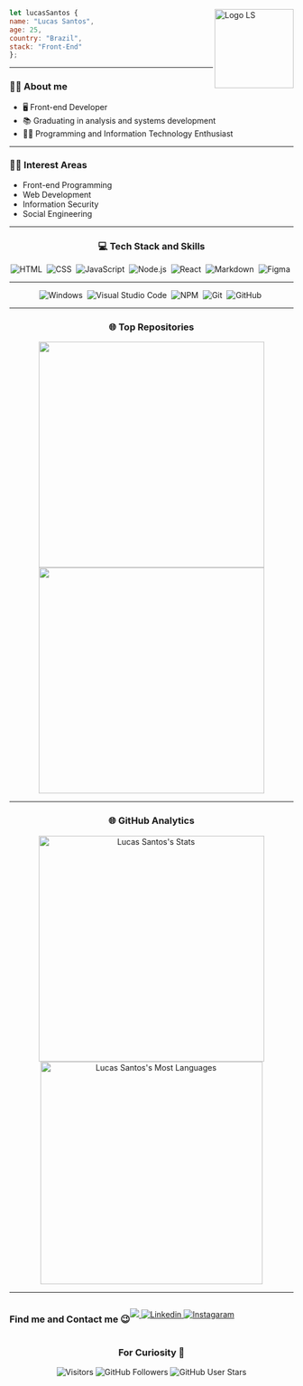 <div align="justify">

<img align="right" src="https://i.ibb.co/D9TCS5N/1-close.png" alt="Logo LS" width="140px" style="display:block">
 

```javascript  
let lucasSantos {
name: "Lucas Santos",
age: 25,
country: "Brazil",
stack: "Front-End"
};
```
  
---

### ✋🏼 About me
  
- 🖥️ Front-end Developer
- 📚 Graduating in analysis and systems development
- 👨‍💻 Programming and Information Technology Enthusiast
  
---
  
### 💪🏼 Interest Areas

- Front-end Programming
- Web Development
- Information Security
- Social Engineering

---
  
<h3 align="center">💻 Tech Stack and Skills</h3>

<div align="center">
  
![HTML](https://img.shields.io/badge/-HTML-%23263759?style=for-the-badge&logo=HTML5)&nbsp;
![CSS](https://img.shields.io/badge/-CSS-%23263759?style=for-the-badge&logo=CSS3&logoColor=1572B6)&nbsp;
![JavaScript](https://img.shields.io/badge/-JavaScript-%23263759?style=for-the-badge&logo=javascript)&nbsp;
![Node.js](https://img.shields.io/badge/-Node.js-%23263759?style=for-the-badge&logo=node.js)&nbsp;
![React](https://img.shields.io/badge/-React-%23263759?style=for-the-badge&logo=react)&nbsp;
![Markdown](https://img.shields.io/badge/-Markdown-%23263759?style=for-the-badge&logo=markdown)&nbsp;
![Figma](https://img.shields.io/badge/figma-%23263759?style=for-the-badge&logo=figma&logoColor=white)&nbsp;

---
![Windows](https://img.shields.io/badge/Windows-%23263759?style=for-the-badge&logo=windows&logoColor=white)&nbsp;
![Visual Studio Code](https://img.shields.io/badge/-Visual%20Studio%20Code-%23263759?style=for-the-badge&logo=visual-studio-code&logoColor=007ACC)&nbsp;
![NPM](https://img.shields.io/badge/NPM-%23263759?style=for-the-badge&logo=npm&logoColor=white)&nbsp;
![Git](https://img.shields.io/badge/-Git-%23263759?style=for-the-badge&logo=git)&nbsp;
![GitHub](https://img.shields.io/badge/-GitHub-%23263759?style=for-the-badge&logo=github)&nbsp;
  
</div>
  
---
  
<h3 align="center">  🌐 Top Repositories</h3>

<div align="center">
  <a href="https://github.com/lucassantosdl/nike.com">
    <img width="400em" align="center" src="https://github-readme-stats.vercel.app/api/pin/?username=lucassantosdl&repo=nike.com&theme=github_dark" />
  </a>
  <a href="https://github.com/lucassantosdl/https://github.com/lucassantosdl/pro-dashboard">
    <img width="400em" align="center" src="https://github-readme-stats.vercel.app/api/pin/?username=lucassantosdl&repo=pro-dashboard&theme=github_dark" />
  </a>
</div>

---
  
<h3 align="center">🌐 GitHub Analytics</h3>
  
<div align="center">
    <img width="400em" src="https://github-readme-stats.vercel.app/api?username=lucassantosdl&show_icons=true&theme=github_dark" alt="Lucas Santos's Stats"/>
    <img width="394em" src="https://github-readme-stats.vercel.app/api/top-langs/?username=lucassantosdl&layout=compact&theme=github_dark" alt="Lucas Santos's Most Languages"/>
</div>
  
---
  
<div align="center" style="display: flex;">
  <h3>Find me and Contact me 😉</h3>
  <p>
    <a href = "mailto:lucasdsantosm@gmail.com">
      <img src="https://img.shields.io/badge/Gmail-D14836?style=for-the-badge&logo=gmail&logoColor=white" target="_blank">
    </a>
    <a href="https://www.linkedin.com/in/lucassantosdl/">
      <img src="https://img.shields.io/badge/LinkedIn-0077B5?style=for-the-badge&logo=linkedin&logoColor=white" alt="Linkedin"/>
    </a>
    <a href="https://www.instagram.com/lucassantosdl/">
      <img src="https://img.shields.io/badge/Instagram-E4405F?style=for-the-badge&logo=instagram&logoColor=white" alt="Instagaram"/>
    </a>
  </p>
</div>
  
<div align="center">
  <h3>For Curiosity 🚀</h3>
  <p>
    <img alt="Visitors" src="https://api.visitorbadge.io/api/visitors?path=lucassantosdl%2Fgithub-visitors-badge&countColor=%23263759"/>
    <img alt="GitHub Followers" src="https://img.shields.io/github/followers/lucassantosdl?color=%23263759&style=for-the-badge">
    <img alt="GitHub User Stars" src="https://img.shields.io/github/stars/lucassantosdl?color=%23263759&style=for-the-badge">
  </p>
</div>
